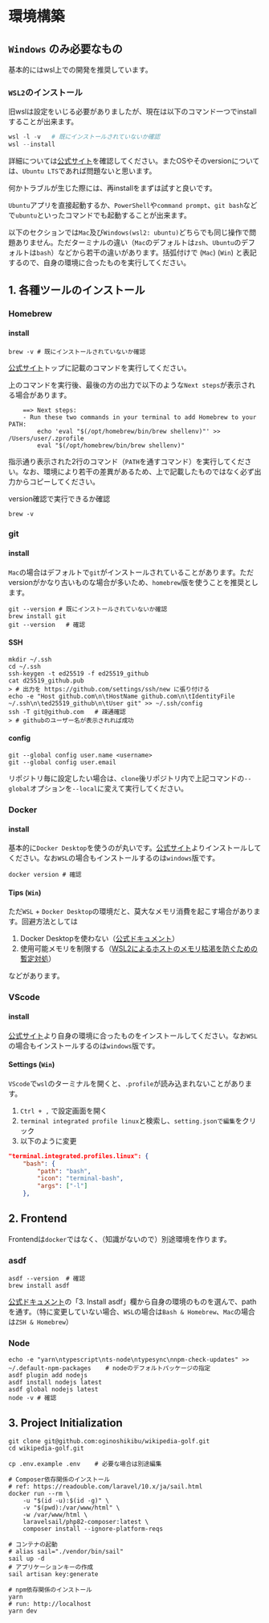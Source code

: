 # 環境構築

## `Windows` のみ必要なもの

基本的にはwsl上での開発を推奨しています。

### `WSL2`のインストール
旧wslは設定をいじる必要がありましたが、現在は以下のコマンド一つでinstallすることが出来ます。

```powershell
wsl -l -v   # 既にインストールされていないか確認
wsl --install
```

詳細については[公式サイト](https://learn.microsoft.com/ja-jp/windows/wsl/install)を確認してください。またOSやそのversionについては、`Ubuntu LTS`であれば問題ないと思います。

何かトラブルが生じた際には、再installをまずは試すと良いです。

`Ubuntu`アプリを直接起動するか、`PowerShell`や`command prompt`、`git bash`などで`ubuntu`といったコマンドでも起動することが出来ます。

以下のセクションでは`Mac`及び`Windows(wsl2: ubuntu)`どちらでも同じ操作で問題ありません。ただターミナルの違い（`Mac`のデフォルトは`zsh`、`Ubuntu`のデフォルトは`bash`）などから若干の違いがあります。括弧付けで (`Mac`)  (`Win`) と表記するので、自身の環境に合ったものを実行してください。

## 1. 各種ツールのインストール

### Homebrew

#### install

```shell
brew -v # 既にインストールされていないか確認
```

[公式サイト](https://brew.sh/)トップに記載のコマンドを実行してください。

上のコマンドを実行後、最後の方の出力で以下のような`Next steps`が表示される場合があります。

```shell
    ==> Next steps:
    - Run these two commands in your terminal to add Homebrew to your PATH:
        echo 'eval "$(/opt/homebrew/bin/brew shellenv)"' >> /Users/user/.zprofile
        eval "$(/opt/homebrew/bin/brew shellenv)"
```

指示通り表示された2行のコマンド（`PATH`を通すコマンド）を実行してください。なお、環境により若干の差異があるため、上で記載したものではなく必ず出力からコピーしてください。

version確認で実行できるか確認
```shell
brew -v
```

### git

#### install

`Mac`の場合はデフォルトで`git`がインストールされていることがあります。ただversionがかなり古いものな場合が多いため、`homebrew`版を使うことを推奨とします。

```shell
git --version # 既にインストールされていないか確認
brew install git
git --version   # 確認
```

#### SSH

```shell
mkdir ~/.ssh
cd ~/.ssh
ssh-keygen -t ed25519 -f ed25519_github
cat d25519_github.pub
> # 出力を https://github.com/settings/ssh/new に張り付ける
echo -e "Host github.com\n\tHostName github.com\n\tIdentityFile ~/.ssh\n\ted25519_github\n\tUser git" >> ~/.ssh/config
ssh -T git@github.com   # 疎通確認
> # githubのユーザー名が表示されれば成功
```

#### config

```shell
git --global config user.name <username>
git --global config user.email
```

リポジトリ毎に設定したい場合は、`clone`後リポジトリ内で上記コマンドの`--global`オプションを`--local`に変えて実行してください。

### Docker

#### install

基本的に`Docker Desktop`を使うのが丸いです。[公式サイト](https://www.docker.com/products/docker-desktop/)よりインストールしてください。なお`WSL`の場合もインストールするのは`windows`版です。

```shell
docker version # 確認
```


#### Tips (`Win`)

ただ`WSL` + `Docker Desktop`の環境だと、莫大なメモリ消費を起こす場合があります。回避方法としては
1. Docker Desktopを使わない（[公式ドキュメント](https://docs.docker.com/engine/install/ubuntu/)）
2. 使用可能メモリを制限する（[WSL2によるホストのメモリ枯渇を防ぐための暫定対処](https://qiita.com/yoichiwo7/items/e3e13b6fe2f32c4c6120)）

などがあります。


### VScode

#### install

[公式サイト](https://code.visualstudio.com/download)より自身の環境に合ったものをインストールしてください。なお`WSL`の場合もインストールするのは`windows`版です。

#### Settings (`Win`)

`VScode`で`wsl`のターミナルを開くと、`.profile`が読み込まれないことがあります。

1. `Ctrl + ,` で設定画面を開く
2. `terminal integrated profile linux`と検索し、`setting.jsonで編集`をクリック
3. 以下のように変更
```settings.json
"terminal.integrated.profiles.linux": {
    "bash": {
        "path": "bash",
        "icon": "terminal-bash",
        "args": ["-l"]
    },
```


## 2. Frontend

Frontendは`docker`ではなく、（知識がないので）別途環境を作ります。

### asdf


```shell
asdf --version  # 確認
brew install asdf
```

[公式ドキュメント](https://asdf-vm.com/guide/getting-started.html#_3-install-asdf)の「3. Install asdf」欄から自身の環境のものを選んで、pathを通す。（特に変更していない場合、`WSL`の場合は`Bash & Homebrew`、`Mac`の場合は`ZSH & Homebrew`）


### Node

```shell
echo -e "yarn\ntypescript\nts-node\ntypesync\nnpm-check-updates" >> ~/.default-npm-packages    # nodeのデフォルトパッケージの指定
asdf plugin add nodejs
asdf install nodejs latest
asdf global nodejs latest
node -v # 確認
```



## 3. Project Initialization


```shell
git clone git@github.com:oginoshikibu/wikipedia-golf.git
cd wikipedia-golf.git

cp .env.example .env    # 必要な場合は別途編集

# Composer依存関係のインストール
# ref: https://readouble.com/laravel/10.x/ja/sail.html
docker run --rm \
    -u "$(id -u):$(id -g)" \
    -v "$(pwd):/var/www/html" \
    -w /var/www/html \
    laravelsail/php82-composer:latest \
    composer install --ignore-platform-reqs

# コンテナの起動
# alias sail="./vendor/bin/sail"
sail up -d
# アプリケーションキーの作成
sail artisan key:generate

# npm依存関係のインストール
yarn
# run: http://localhost
yarn dev

```
